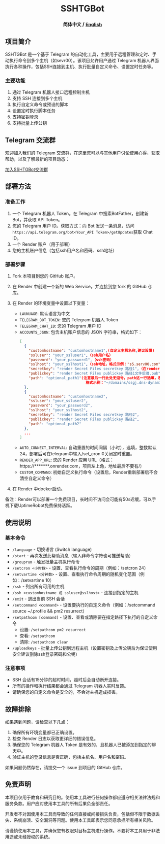 <h1 align="center">SSHTGBot</h1>
<h3 align="center"><span style="font-size: 0.9em;">简体中文</span> / <a href="/.github/README_en.md" style="font-size: 0.9em;">English</a></h3>

## 项目简介

SSHTGBot 是一个基于 Telegram 的自动化工具，主要用于远程管理和定时、手动执行命令到多个主机（如sevr00）。该项目允许用户通过 Telegram 机器人界面执行各种操作，包括SSH连接到主机、执行批量自定义命令、设置定时任务等。

### 主要功能

1. 通过 Telegram 机器人接口远程控制主机
2. 支持 SSH 连接到多个主机
3. 执行自定义命令或预设的脚本
4. 设置定时执行脚本任务
5. 支持密钥登录
6. 支持批量上传公钥

## Telegram 交流群

欢迎加入我们的 Telegram 交流群，在这里您可以与其他用户讨论使用心得，获取帮助，以及了解最新的项目动态：

[加入SSHTGBot交流群](https://t.me/+WIX6H-944HQzZmQ9)

## 部署方法

### 准备工作

1. 一个 Telegram 机器人 Token。在 Telegram 中搜索BotFather，创建新 Bot，并获取 API Token。
2. 您的 Telegram 用户 ID。获取方式：向 Bot 发送一条消息，访问`https://api.telegram.org/bot<Your_API Token>/getUpdates`获取 Chat ID。
3. 一个 Render 账户（用于部署）
4. 您的主机账户信息（包括ssh用户名和密码、ssh地址）

### 部署步骤

1. Fork 本项目到您的 GitHub 账户。

2. 在 Render 中创建一个新的 Web Service，并连接到您 fork 的 GitHub 仓库。

3. 在 Render 的环境变量中设置以下变量：
   - `LAUNUAGE`: 默认语言为中文
   - `TELEGRAM_BOT_TOKEN`: 您的 Telegram 机器人 Token
   - `TELEGRAM_CHAT_ID`: 您的 Telegram 用户 ID 
   - `ACCOUNTS_JSON`: 包含主机账户信息的 JSON 字符串，格式如下：
     ```json
     [
       {
         "customhostname": "customhostname1",(自定义主机名称,建议设置)
         "ssluser": "your_ssluser1",（ssh用户名）
         "password": "your_password1",（ssh密码）
         "sslhost": "your_sslhost1",（ssh地址，格式示例："s5.serv00.com"）
         "secretkey": "render Secret Files secretkey 路径1",（在render环境变量下面设置。格式示例：/etc/secrets/<filename>）
         "publickey": "render Secret Files publickey 路径1文件后缀.pub",（在render环境变量下面设置。格式示例：/etc/secrets/<filename>）
         "path": "optional_path1"(注意最后一行此处无逗号，path这一行选填，若不设置且setpathcom已设置，会跳过path执行setcommand默认命令.
                                   格式示例："~/domains/ssgj.dns-dynamic.net/vless")
       },
       {
         "customhostname": "customhostname2",
         "ssluser": "your_ssluser2",
         "password": "your_password2",
         "sslhost": "your_sslhost2",
         "secretkey": "render Secret Files secretkey 路径2",
         "publickey": "render Secret Files publickey 路径2",
         "path": "optional_path2"
       },     
       ...
     ]
     ```
   - `AUTO_CONNECT_INTERVAL`: 自动重置的时间间隔（小时），选填，整数默认24，部署后可在telegram中输入/set_cron 0关闭定时重置。
   - `RENDER_APP_URL`: 您的 Render 应用 URL（格式：https://*******.onrender.com，项目左上角，地址最后不要有/）
   - `CUSTOM_COMMAND`: 初始自定义执行命令（设置后，Render重新部署后不会清空自定义命令）

4. 在 Render 中docker启动。

备注：Render可以部署一个免费项目，长时间不访问会可能有50s迟缓，可以手机下载UptimeRobot免费保持活跃。

## 使用说明

### 基本命令

- `/language` - 切换语言 (Switch language)
- `/start` - 再次发送此帮助消息（输入非命令字符也可推送帮助）
- `/grouprun` - 触发批量主机执行命令
- `/setcron <小时数>` - 设置、查看执行命令的周期（例如：/setcron 24）
- `/setvartime <分钟数>` - 设置、查看执行命令周期的随机变化范围（例如：/setvartime 10）
- `/ssh` - 列出所有可用的主机
- `/ssh <customhostname 或 ssluser@sslhost>` - 连接到指定的主机
- `/exit` - 退出当前 SSH 会话
- `/setcommand <command>` - 设置要执行的自定义命令（例如：/setcommand source ~/.profile && pm2 resurrect）
- `/setpathcom [command]` - 设置、查看或清除要在指定路径下执行的自定义命令
   - 设置: `/setpathcom pm2 resurrect`
   - 查看: `/setpathcom`
   - 清除: `/setpathcom clear`
- `/uploadkeys` - 批量上传公钥到远程主机（设置密钥及上传公钥后为保证使用安全建议删除ssh登录密码和公钥）

### 注意事项

- SSH 会话有15分钟的超时时间，超时后会自动断开连接。
- 所有的操作和执行结果都会通过 Telegram 机器人实时反馈。
- 请确保您的自定义命令是安全的，不会对主机造成损害。

## 故障排除

如果遇到问题，请检查以下几点：

1. 确保所有环境变量都已正确设置。
2. 检查 Render 日志以获取更详细的错误信息。
3. 确保您的 Telegram 机器人 Token 是有效的，且机器人已被添加到指定的聊天中。
4. 验证主机的登录信息是否正确，包括主机名、用户名和密码。

如果问题仍然存在，请提交一个 issue 到项目的 GitHub 仓库。

## 免责声明

本项目仅用于教育和研究目的。使用本工具进行任何操作都应遵守相关法律法规和服务条款。用户应对使用本工具的所有后果负全部责任。

开发者不对因使用本工具而导致的任何直接或间接损失负责，包括但不限于数据丢失、系统崩溃、安全漏洞等问题。使用本工具即表示您同意承担所有相关风险。

请谨慎使用本工具，并确保您有权限对目标主机进行操作。不要将本工具用于非法用途或未经授权的系统。
